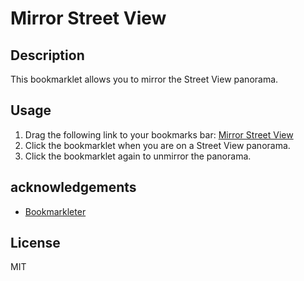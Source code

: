 # Mirror Street View

## Description

This bookmarklet allows you to mirror the Street View panorama.

## Usage
1. Drag the following link to your bookmarks bar: [Mirror Street View](javascript:void%20function(){const%20a=document.querySelector(%22.widget-scene-canvas%22);if(a){const%20b=a.classList.contains(%22mirrored%22);if(b)return%20a.classList.remove(%22mirrored%22),void(a.style.transform=%22%22);a.classList.add(%22mirrored%22),a.style.transform=%22rotateY(180deg)%22}}();)
2. Click the bookmarklet when you are on a Street View panorama.
3. Click the bookmarklet again to unmirror the panorama.
   

## acknowledgements

- [Bookmarkleter](https://chriszarate.github.io/bookmarkleter/)
  

## License
MIT
